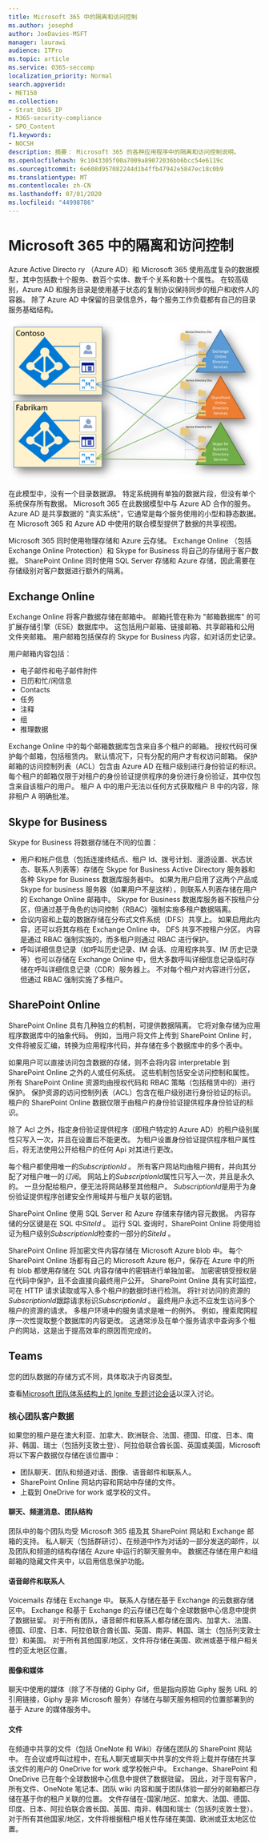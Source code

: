 ```yaml
---
title: Microsoft 365 中的隔离和访问控制
ms.author: josephd
author: JoeDavies-MSFT
manager: laurawi
audience: ITPro
ms.topic: article
ms.service: O365-seccomp
localization_priority: Normal
search.appverid:
- MET150
ms.collection:
- Strat_O365_IP
- M365-security-compliance
- SPO_Content
f1.keywords:
- NOCSH
description: 摘要： Microsoft 365 的各种应用程序中的隔离和访问控制说明。
ms.openlocfilehash: 9c1043305f00a7009a89072036bb6bcc54e6119c
ms.sourcegitcommit: 6e608d957082244d1b4ffb47942e5847ec18c0b9
ms.translationtype: MT
ms.contentlocale: zh-CN
ms.lasthandoff: 07/01/2020
ms.locfileid: "44998786"
---
```

# <a name="isolation-and-access-control-in-microsoft-365"></a>Microsoft 365 中的隔离和访问控制

Azure Active Directo ry （Azure AD）和 Microsoft 365 使用高度复杂的数据模型，其中包括数十个服务、数百个实体、数千个关系和数十个属性。 在较高级别，Azure AD 和服务目录是使用基于状态的复制协议保持同步的租户和收件人的容器。 除了 Azure AD 中保留的目录信息外，每个服务工作负载都有自己的目录服务基础结构。
 
![Microsoft 365 租户数据同步](media/office-365-isolation-tenant-data-sync.png)

在此模型中，没有一个目录数据源。 特定系统拥有单独的数据片段，但没有单个系统保存所有数据。 Microsoft 365 在此数据模型中与 Azure AD 合作的服务。 Azure AD 是共享数据的 "真实系统"，它通常是每个服务使用的小型和静态数据。 在 Microsoft 365 和 Azure AD 中使用的联合模型提供了数据的共享视图。

Microsoft 365 同时使用物理存储和 Azure 云存储。 Exchange Online （包括 Exchange Online Protection）和 Skype for Business 将自己的存储用于客户数据。 SharePoint Online 同时使用 SQL Server 存储和 Azure 存储，因此需要在存储级别对客户数据进行额外的隔离。

## <a name="exchange-online"></a>Exchange Online

Exchange Online 将客户数据存储在邮箱中。 邮箱托管在称为 "邮箱数据库" 的可扩展存储引擎（ESE）数据库中。 这包括用户邮箱、链接邮箱、共享邮箱和公用文件夹邮箱。 用户邮箱包括保存的 Skype for Business 内容，如对话历史记录。

用户邮箱内容包括：

- 电子邮件和电子邮件附件
- 日历和忙/闲信息
- Contacts
- 任务
- 注释
- 组
- 推理数据

Exchange Online 中的每个邮箱数据库包含来自多个租户的邮箱。 授权代码可保护每个邮箱，包括租赁内。 默认情况下，只有分配的用户才有权访问邮箱。 保护邮箱的访问控制列表（ACL）包含由 Azure AD 在租户级别进行身份验证的标识。 每个租户的邮箱仅限于对租户的身份验证提供程序的身份进行身份验证，其中仅包含来自该租户的用户。 租户 A 中的用户无法以任何方式获取租户 B 中的内容，除非租户 A 明确批准。

## <a name="skype-for-business"></a>Skype for Business

Skype for Business 将数据存储在不同的位置：

- 用户和帐户信息（包括连接终结点、租户 Id、拨号计划、漫游设置、状态状态、联系人列表等）存储在 Skype for Business Active Directory 服务器和各种 Skype for Business 数据库服务器中。 如果为用户启用了这两个产品或 Skype for business 服务器（如果用户不是这样），则联系人列表存储在用户的 Exchange Online 邮箱中。 Skype for Business 数据库服务器不按租户分区，但通过基于角色的访问控制（RBAC）强制实施多租户数据隔离。
- 会议内容和上载的数据存储在分布式文件系统（DFS）共享上。 如果启用此内容，还可以将其存档在 Exchange Online 中。 DFS 共享不按租户分区。 内容是通过 RBAC 强制实施的，而多租户则通过 RBAC 进行保护。
- 呼叫详细信息记录（如呼叫历史记录、IM 会话、应用程序共享、IM 历史记录等）也可以存储在 Exchange Online 中，但大多数呼叫详细信息记录临时存储在呼叫详细信息记录（CDR）服务器上。 不对每个租户对内容进行分区，但通过 RBAC 强制实施了多租户。

## <a name="sharepoint-online"></a>SharePoint Online

SharePoint Online 具有几种独立的机制，可提供数据隔离。 它将对象存储为应用程序数据库中的抽象代码。 例如，当用户将文件上传到 SharePoint Online 时，文件将被反汇编，转换为应用程序代码，并存储在多个数据库中的多个表中。

如果用户可以直接访问包含数据的存储，则不会将内容 interpretable 到 SharePoint Online 之外的人或任何系统。 这些机制包括安全访问控制和属性。 所有 SharePoint Online 资源均由授权代码和 RBAC 策略（包括租赁中的）进行保护。 保护资源的访问控制列表（ACL）包含在租户级别进行身份验证的标识。 租户的 SharePoint Online 数据仅限于由租户的身份验证提供程序身份验证的标识。

除了 Acl 之外，指定身份验证提供程序（即租户特定的 Azure AD）的租户级别属性只写入一次，并且在设置后不能更改。 为租户设置身份验证提供程序租户属性后，将无法使用公开给租户的任何 Api 对其进行更改。

每个租户都使用唯一的*SubscriptionId* 。 所有客户网站均由租户拥有，并向其分配了对租户唯一的*订阅*。 网站上的*SubscriptionId*属性只写入一次，并且是永久的。 一旦分配给租户，便无法将网站移至其他租户。 *SubscriptionId*是用于为身份验证提供程序创建安全作用域并与租户关联的密钥。

SharePoint Online 使用 SQL Server 和 Azure 存储来存储内容元数据。 内容存储的分区键是在 SQL 中*SiteId* 。 运行 SQL 查询时，SharePoint Online 将使用验证为租户级别*SubscriptionId*检查的一部分的*SiteId* 。

SharePoint Online 将加密文件内容存储在 Microsoft Azure blob 中。 每个 SharePoint Online 场都有自己的 Microsoft Azure 帐户，保存在 Azure 中的所有 blob 都使用存储在 SQL 内容存储中的密钥进行单独加密。 加密密钥受授权层在代码中保护，且不会直接向最终用户公开。 SharePoint Online 具有实时监控，可在 HTTP 请求读取或写入多个租户的数据时进行检测。 将针对访问的资源的*SubscriptionId*跟踪请求标识*SubscriptionId* 。 最终用户永远不应发生访问多个租户的资源的请求。 多租户环境中的服务请求是唯一的例外。 例如，搜索爬网程序一次性提取整个数据库的内容更改。 这通常涉及在单个服务请求中查询多个租户的网站，这是出于提高效率的原因而完成的。

## <a name="teams"></a>Teams

您的团队数据的存储方式不同，具体取决于内容类型。 

查看[Microsoft 团队体系结构上的 Ignite 专题讨论会话](https://channel9.msdn.com/Events/Ignite/Microsoft-Ignite-Orlando-2017/BRK3071)以深入讨论。

### <a name="core-teams-customer-data"></a>核心团队客户数据

如果您的租户是在澳大利亚、加拿大、欧洲联合、法国、德国、印度、日本、南非、韩国、瑞士（包括列支敦士登）、阿拉伯联合酋长国、英国或美国，Microsoft 将以下客户数据仅存储在该位置中：

- 团队聊天、团队和频道对话、图像、语音邮件和联系人。
- SharePoint Online 网站内容和网站中存储的文件。
- 上载到 OneDrive for work 或学校的文件。

#### <a name="chat-channel-messages-team-structure"></a>聊天、频道消息、团队结构

团队中的每个团队均受 Microsoft 365 组及其 SharePoint 网站和 Exchange 邮箱的支持。 私人聊天（包括群研讨）、在频道中作为对话的一部分发送的邮件，以及团队和频道的结构存储在 Azure 中运行的聊天服务中。 数据还存储在用户和组邮箱的隐藏文件夹中，以启用信息保护功能。

#### <a name="voicemail-and-contacts"></a>语音邮件和联系人

Voicemails 存储在 Exchange 中。 联系人存储在基于 Exchange 的云数据存储区中。 Exchange 和基于 Exchange 的云存储已在每个全球数据中心信息中提供了数据驻留。 对于所有团队，语音邮件和联系人都存储在国内、加拿大、法国、德国、印度、日本、阿拉伯联合酋长国、英国、南非、韩国、瑞士（包括列支敦士登）和美国。 对于所有其他国家/地区，文件将存储在美国、欧洲或基于租户相关性的亚太地区位置。

#### <a name="images-and-media"></a>图像和媒体

聊天中使用的媒体（除了不存储的 Giphy Gif，但是指向原始 Giphy 服务 URL 的引用链接，Giphy 是非 Microsoft 服务）存储在与聊天服务相同的位置部署到的基于 Azure 的媒体服务中。

#### <a name="files"></a>文件

在频道中共享的文件（包括 OneNote 和 Wiki）存储在团队的 SharePoint 网站中。 在会议或呼叫过程中，在私人聊天或聊天中共享的文件将上载并存储在共享该文件的用户的 OneDrive for work 或学校帐户中。 Exchange、SharePoint 和 OneDrive 已在每个全球数据中心信息中提供了数据驻留。 因此，对于现有客户，所有文件、OneNote 笔记本、团队 wiki 内容和属于团队体验一部分的邮箱都已存储在基于你的租户关联的位置。 文件存储在-国家/地区、加拿大、法国、德国、印度、日本、阿拉伯联合酋长国、英国、南非、韩国和瑞士（包括列支敦士登）。 对于所有其他国家/地区，文件将根据租户相关性存储在美国、欧洲或亚太地区位置。
